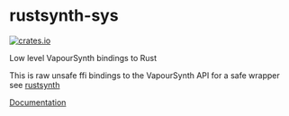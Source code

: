 # rustsynth-sys

[![crates.io](https://img.shields.io/crates/v/rustsynth-sys.svg)](https://crates.io/crates/rustsynth-sys)

Low level VapourSynth bindings to Rust

This is raw unsafe ffi bindings to the VapourSynth API for a safe wrapper see [rustsynth](https://github.com/animafps/rustsynth/tree/main/rustsynth)

[Documentation](https://docs.rs/rustsynth-sys)